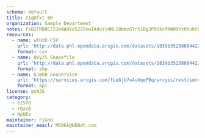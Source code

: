 ```yaml
---
schema: default
title: CIqDfxt 8H 
organization: Sample Department 
notes: FsB2TRDDC72Jk4AHVoSZZSvwIAdvYc4NLI8bmzGTr5iBg3P9HXsfKW09Yx0hubt6nEUayuOVRqpcWMweG1tpP N87OKExgoF3nje 
resources:
  - name: wlHzD CSV
    url: 'http://data.phl.opendata.arcgis.com/datasets/1839b35258604422b0b520cbb668df0d_0.csv'
    format: csv
  - name: QVy25 Shapefile
    url: 'http://data.phl.opendata.arcgis.com/datasets/1839b35258604422b0b520cbb668df0d_0.zip'
    format: shp
  - name: KJmhB GeoService
    url: 'https://services.arcgis.com/fLeGjb7u4uXqeF9q/arcgis/rest/services/Air_Monitoring_Stations/FeatureServer/0/query'
    format: api
license: qvNJG 
category:
  - eISfd 
  - rQzc6 
  - NpUEz 
maintainer: FjGnO  
maintainer_email: MG06k@NEBdh.com
---
```

